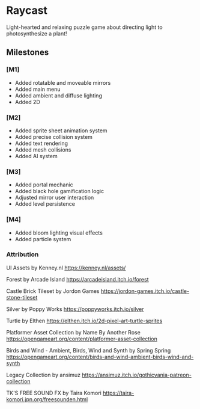 # Raycast
Light-hearted and relaxing puzzle game about directing light to photosynthesize a plant!

## Milestones
### [M1]
- Added rotatable and moveable mirrors
- Added main menu
- Added ambient and diffuse lighting
- Added 2D
### [M2]
- Added sprite sheet animation system
- Added precise collision system
- Added text rendering
- Added mesh collisions
- Added AI system
### [M3]
- Added portal mechanic
- Added black hole gamification logic
- Adjusted mirror user interaction
- Added level persistence
### [M4]
- Added bloom lighting visual effects
- Added particle system

### Attribution

UI Assets by Kenney.nl https://kenney.nl/assets/

Forest by Arcade Island https://arcadeisland.itch.io/forest

Castle Brick Tileset by Jordon Games https://jordon-games.itch.io/castle-stone-tileset

Silver by Poppy Works https://poppyworks.itch.io/silver

Turtle by Elthen https://elthen.itch.io/2d-pixel-art-turtle-sprites

Platformer Asset Collection by Name By Another Rose https://opengameart.org/content/platformer-asset-collection

Birds and Wind - Ambient, Birds, Wind and Synth by Spring Spring https://opengameart.org/content/birds-and-wind-ambient-birds-wind-and-synth

Legacy Collection by ansimuz https://ansimuz.itch.io/gothicvania-patreon-collection
	
TK'S FREE SOUND FX by Taira Komori https://taira-komori.jpn.org/freesounden.html
